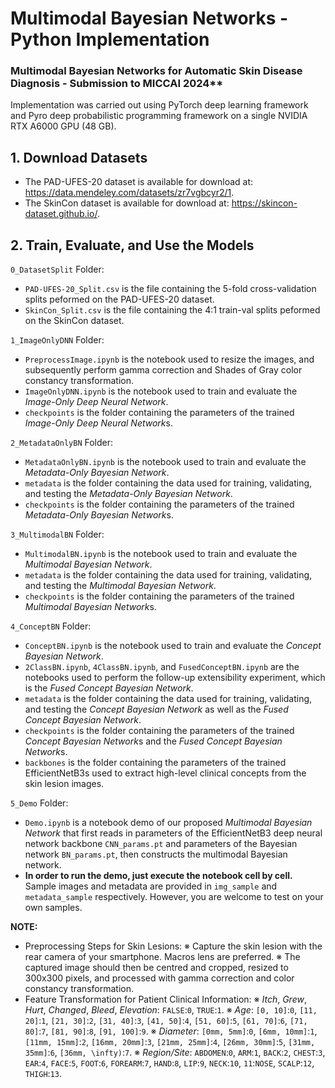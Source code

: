 # Multimodal Bayesian Networks - Python Implementation

### Multimodal Bayesian Networks for Automatic Skin Disease Diagnosis - Submission to MICCAI 2024**
Implementation was carried out using PyTorch deep learning framework and Pyro deep probabilistic programming framework on a single NVIDIA RTX A6000 GPU (48 GB).

## 1. Download Datasets
* The PAD-UFES-20 dataset is available for download at: https://data.mendeley.com/datasets/zr7vgbcyr2/1.
* The SkinCon dataset is available for download at: https://skincon-dataset.github.io/.

## 2. Train, Evaluate, and Use the Models
`0_DatasetSplit` Folder:
* `PAD-UFES-20_Split.csv` is the file containing the 5-fold cross-validation splits peformed on the PAD-UFES-20 dataset.
* `SkinCon_Split.csv` is the file containing the 4:1 train-val splits peformed on the SkinCon dataset.

`1_ImageOnlyDNN` Folder:
* `PreprocessImage.ipynb` is the notebook used to resize the images, and subsequently perform gamma correction and Shades of Gray color constancy transformation.
* `ImageOnlyDNN.ipynb` is the notebook used to train and evaluate the *Image-Only Deep Neural Network*.
* `checkpoints` is the folder containing the parameters of the trained *Image-Only Deep Neural Network*s.

`2_MetadataOnlyBN` Folder:
* `MetadataOnlyBN.ipynb` is the notebook used to train and evaluate the *Metadata-Only Bayesian Network*.
* `metadata` is the folder containing the data used for training, validating, and testing the *Metadata-Only Bayesian Network*.
* `checkpoints` is the folder containing the parameters of the trained *Metadata-Only Bayesian Network*s.

`3_MultimodalBN` Folder: 
* `MultimodalBN.ipynb` is the notebook used to train and evaluate the *Multimodal Bayesian Network*.
* `metadata` is the folder containing the data used for training, validating, and testing the *Multimodal Bayesian Network*.
* `checkpoints` is the folder containing the parameters of the trained *Multimodal Bayesian Network*s.

`4_ConceptBN` Folder:
* `ConceptBN.ipynb` is the notebook used to train and evaluate the *Concept Bayesian Network*.
* `2ClassBN.ipynb`, `4ClassBN.ipynb`, and `FusedConceptBN.ipynb` are the notebooks used to perform the follow-up extensibility experiment, which is the *Fused Concept Bayesian Network*.
* `metadata` is the folder containing the data used for training, validating, and testing the *Concept Bayesian Network* as well as the *Fused Concept Bayesian Network*.
* `checkpoints` is the folder containing the parameters of the trained *Concept Bayesian Network*s and the *Fused Concept Bayesian Network*s.
* `backbones` is the folder containing the parameters of the trained EfficientNetB3s used to extract high-level clinical concepts from the skin lesion images.

`5_Demo` Folder:
* `Demo.ipynb` is a notebook demo of our proposed *Multimodal Bayesian Network* that first reads in parameters of the EfficientNetB3 deep neural network backbone `CNN_params.pt` and parameters of the Bayesian network `BN_params.pt`, then constructs the multimodal Bayesian network.
* **In order to run the demo, just execute the notebook cell by cell.** Sample images and metadata are provided in `img_sample` and `metadata_sample` respectively. However, you are welcome to test on your own samples.

**NOTE:**
* Preprocessing Steps for Skin Lesions: 
 ※ Capture the skin lesion with the rear camera of your smartphone. Macros lens are preferred.
 ※ The captured image should then be centred and cropped, resized to 300x300 pixels, and processed with gamma correction and color constancy transformation.
* Feature Transformation for Patient Clinical Information: 
 ※ *Itch*, *Grew*, *Hurt*, *Changed*, *Bleed*, *Elevation*: `FALSE`:`0`, `TRUE`:`1`.
 ※ *Age*: `[0, 10]`:`0`, `[11, 20]`:`1`, `[21, 30]`:`2`, `[31, 40]`:`3`, `[41, 50]`:`4`, `[51, 60]`:`5`, `[61, 70]`:`6`, `[71, 80]`:`7`, `[81, 90]`:`8`, `[91, 100]`:`9`.
 ※ *Diameter*: `[0mm, 5mm]`:`0`, `[6mm, 10mm]`:`1`, `[11mm, 15mm]`:`2`, `[16mm, 20mm]`:`3`, `[21mm, 25mm]`:`4`, `[26mm, 30mm]`:`5`, `[31mm, 35mm]`:`6`, `[36mm, \infty)`:`7`.
 ※ *Region/Site*: `ABDOMEN`:`0`, `ARM`:`1`, `BACK`:`2`, `CHEST`:`3`, `EAR`:`4`, `FACE`:`5`, `FOOT`:`6`, `FOREARM`:`7`, `HAND`:`8`, `LIP`:`9`, `NECK`:`10`, `11`:`NOSE`, `SCALP`:`12`, `THIGH`:`13`.